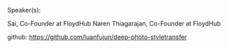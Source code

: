 Speaker(s):

Sai, Co-Founder at FloydHub
Naren Thiagarajan,  Co-Founder at FloydHub



github:  https://github.com/luanfujun/deep-photo-styletransfer
